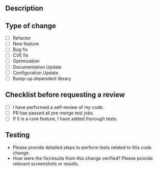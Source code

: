 ## Description

<!--- Describe your changes in detail -->

## Type of change

- [ ] Refactor
- [ ] New feature
- [ ] Bug fix
- [ ] CVE fix
- [ ] Optimization
- [ ] Documentation Update
- [ ] Configuration Update
- [ ] Bump-up dependent library

## Checklist before requesting a review

- [ ] I have performed a self-review of my code.
- [ ] PR has passed all pre-merge test jobs.
- [ ] If it is a core feature, I have added thorough tests.

## Testing
- Please provide detailed steps to perform tests related to this code change.
- How were the fix/results from this change verified? Please provide relevant screenshots or results.
